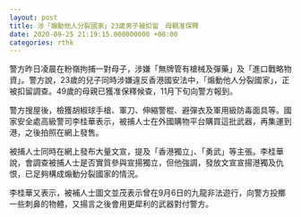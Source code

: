 ```yaml
---
layout: post
title: 涉「煽動他人分裂國家」23歲男子被扣留　母親准保釋
date: 2020-09-25 21:19:15.000000000 +08:00
categories: rthk
---
```


警方昨日凌晨在粉嶺拘捕一對母子，涉嫌「無牌管有槍械及彈藥」及「進口戰略物資」。警方說，23歲的兒子同時涉嫌違反香港國安法中，「煽動他人分裂國家」，正被扣留調查。49歲的母親已獲准保釋候查，11月下旬向警方報到。

警方搜屋後，檢獲胡椒球手槍、軍刀、伸縮警棍、避彈衣及軍用級防毒面具等。國家安全處高級警司李桂華表示，被捕人士在外國購物平台購買這批武器，再集運到港，之後拍照在網上發售。

被捕人士同時在網上發布大量文宣，提及「香港獨立」、「勇武」等主張。李桂華說，會調查被捕人士是否實質參與宣揚獨立，但他強調，發放文宣宣揚港獨及仇恨，已足夠構成煽動分裂國家的情況。

李桂華又表示，被補人士圖文並茂表示曾在9月6日的九龍非法遊行，向警方投擲一些刺鼻的物體，又揚言之後會用更犀利的武器對付警方。
